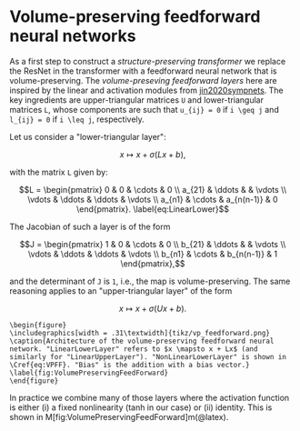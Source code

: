 # Volume-preserving feedforward neural networks

As a first step to construct a *structure-preserving transformer* we replace the ResNet in the transformer with a feedforward neural network that is volume-preserving. The *volume-preseving feedforward layers* here are inspired by the linear and activation modules from [jin2020sympnets](@cite). The key ingredients are upper-triangular matrices ``U`` and lower-triangular matrices ``L``, whose components are such that ``u_{ij} = 0`` if ``i \geq j`` and ``l_{ij} = 0`` if ``i \leq j``, respectively.

Let us consider a "lower-triangular layer":
```math
x \mapsto x + \sigma(Lx + b) ,
\label{eq:VPFF}
``` 
with the matrix ``L`` given by: 
```math 
L = \begin{pmatrix}
     0 & 0 & \cdots & 0      \\
     a_{21} & \ddots &        & \vdots \\
     \vdots & \ddots & \ddots & \vdots \\
     a_{n1} & \cdots & a_{n(n-1)}      & 0 
\end{pmatrix}.
\label{eq:LinearLower}
```
The Jacobian of such a layer is of the form
```math 
J = \begin{pmatrix}
     1 & 0 & \cdots & 0      \\
     b_{21} & \ddots &        & \vdots \\
     \vdots & \ddots & \ddots & \vdots \\
     b_{n1} & \cdots & b_{n(n-1)}      & 1 
\end{pmatrix},
```
and the determinant of ``J`` is ``1``, i.e., the map is volume-preserving. 
The same reasoning applies to an "upper-triangular layer" of the form
```math
x \mapsto x + \sigma(Ux + b) .
\label{eq:VPFFU}
``` 

```@raw latex
\begin{figure}
\includegraphics[width = .31\textwidth]{tikz/vp_feedforward.png}
\caption{Architecture of the volume-preserving feedforward neural network. "LinearLowerLayer" refers to $x \mapsto x + Lx$ (and similarly for "LinearUpperLayer"). "NonLinearLowerLayer" is shown in \Cref{eq:VPFF}. "Bias" is the addition with a bias vector.}
\label{fig:VolumePreservingFeedForward}
\end{figure}
```

In practice we combine many of those layers where the activation function is either (i) a fixed nonlinearity (tanh in our case) or (ii) identity. This is shown in M[fig:VolumePreservingFeedForward]m(@latex).
